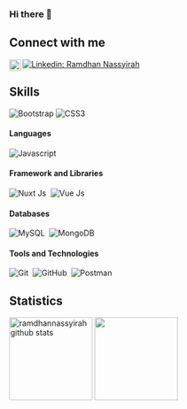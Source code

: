 ### Hi there 👋

## Connect with me

[![Linkedin: Ramdhan Nassyirah](https://img.shields.io/badge/-ramdhannassyirah-blue?style=flat-square&logo=Linkedin&logoColor=white&link=https://www.linkedin.com/in/ramdhannassyirah/)](https://www.linkedin.com/in/ramdhannassyirah/)
<a href="https://instagram.com/ramdhannassyrah"><img align="left" src="https://raw.githubusercontent.com/ramdhannassyrah/ramdhannassyrah/main/images/instagram.svg" alt="Yu Shi | Instagram" width="21px"/></a>


## Skills

![Bootstrap](https://img.shields.io/badge/bootstrap-%23563D7C.svg?style=for-the-badge&logo=bootstrap&logoColor=white)
![CSS3](https://img.shields.io/badge/css3-%231572B6.svg?style=for-the-badge&logo=css3&logoColor=white)

#### Languages

![Javascript](https://img.shields.io/badge/Javascript-efd81a?style=for-the-badge&logo=javascript&logoColor=black)&nbsp;

#### Framework and Libraries

![Nuxt Js](https://img.shields.io/badge/Nuxt.Js-000?style=for-the-badge&logo=nuxt.js&logoColor=20dd86)&nbsp;
![Vue Js](https://img.shields.io/badge/Vue.Js-fff?style=for-the-badge&logo=vue.js&logoColor=20dd86)&nbsp;

#### Databases

![MySQL](https://img.shields.io/badge/MySQL-00000F?style=for-the-badge&logo=mysql&logoColor=white)&nbsp;
![MongoDB](https://img.shields.io/badge/MongoDB-229555?style=for-the-badge&logo=mongodb&logoColor=white)&nbsp;

#### Tools and Technologies

![Git](https://img.shields.io/badge/GIT-E44C30?style=for-the-badge&logo=git&logoColor=white)&nbsp;
![GitHub](https://img.shields.io/badge/GitHub-000?style=for-the-badge&logo=github&logoColor=white)&nbsp;
![Postman](https://img.shields.io/badge/Postman-FF6C37?style=for-the-badge&logo=postman&logoColor=white)

## Statistics

<span><img height="150" src="https://github-readme-stats.vercel.app/api?username=ramdhannassyirah&show_icons=true&include_all_commits=true&theme=buefy&hide_border=true" alt="ramdhannassyirah github stats" /></span>
<span><img height="150" src="https://github-readme-stats.vercel.app/api/top-langs/?username=ramdhannassyirah&layout=compact&langs_count=6" /></span>
